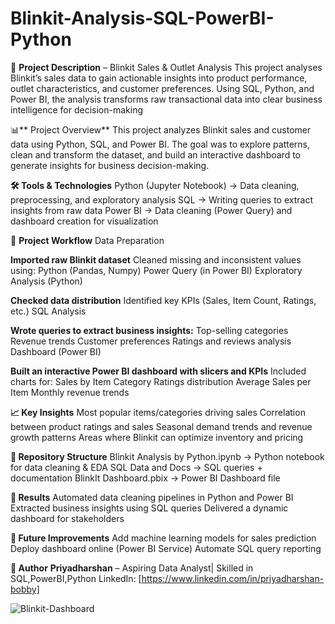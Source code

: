 # Blinkit-Analysis-SQL-PowerBI-Python
📝 **Project Description** – Blinkit Sales &amp; Outlet Analysis  This project analyses Blinkit’s sales data to gain actionable insights into product performance, outlet characteristics, and customer preferences. Using SQL, Python, and Power BI, the analysis transforms raw transactional data into clear business intelligence for decision-making

📊** Project Overview**
This project analyzes Blinkit sales and customer data using Python, SQL, and Power BI.
The goal was to explore patterns, clean and transform the dataset, and build an interactive dashboard to generate insights for business decision-making.

**🛠 Tools & Technologies**
Python (Jupyter Notebook) → Data cleaning, preprocessing, and exploratory analysis
SQL → Writing queries to extract insights from raw data
Power BI → Data cleaning (Power Query) and dashboard creation for visualization

 📂 **Project Workflow**
    Data Preparation

**Imported raw Blinkit dataset**
Cleaned missing and inconsistent values using:
Python (Pandas, Numpy)
Power Query (in Power BI)
Exploratory Analysis (Python)

**Checked data distribution**
Identified key KPIs (Sales, Item Count, Ratings, etc.)
SQL Analysis

**Wrote queries to extract business insights:**
Top-selling categories
Revenue trends
Customer preferences
Ratings and reviews analysis
Dashboard (Power BI)

**Built an interactive Power BI dashboard with slicers and KPIs**
Included charts for:
Sales by Item Category
Ratings distribution
Average Sales per Item
Monthly revenue trends

**📈 Key Insights**
Most popular items/categories driving sales
Correlation between product ratings and sales
Seasonal demand trends and revenue growth patterns
Areas where Blinkit can optimize inventory and pricing

**📂 Repository Structure**
Blinkit Analysis by Python.ipynb → Python notebook for data cleaning & EDA
SQL Data and Docs → SQL queries + documentation
BlinkIt Dashboard.pbix → Power BI Dashboard file

**📌 Results**
Automated data cleaning pipelines in Python and Power BI
Extracted business insights using SQL queries
Delivered a dynamic dashboard for stakeholders

**🚀 Future Improvements**
Add machine learning models for sales prediction
Deploy dashboard online (Power BI Service)
Automate SQL query reporting

**📝 Author**
**Priyadharshan** – Aspiring Data Analyst| Skilled in SQL,PowerBI,Python
LinkedIn: [https://www.linkedin.com/in/priyadharshan-bobby]

![Blinkit-Dashboard](https://github.com/user-attachments/assets/a992d560-8c18-4fdc-a3b9-45b4cbd7bf90)
